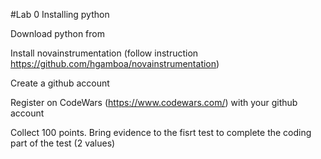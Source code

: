 #Lab 0 Installing python

Download python from 

Install novainstrumentation (follow instruction https://github.com/hgamboa/novainstrumentation)

Create a github account

Register on CodeWars (https://www.codewars.com/) with your github account

Collect 100 points. Bring evidence to the fisrt test to complete the coding part of the test (2 values)


